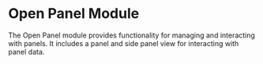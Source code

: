 # Open Panel Module

The Open Panel module provides functionality for managing and interacting with panels. It includes a panel and side panel view for interacting with panel data.
